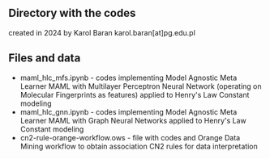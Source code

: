 ## Directory with the codes

created in 2024 by Karol Baran
karol.baran[at]pg.edu.pl

## Files and data

- maml_hlc_mfs.ipynb - codes implementing Model Agnostic Meta Learner MAML with Multilayer Perceptron Neural Network (operating on Molecular Fingerprints as features) applied to Henry's Law Constant modeling
- maml_hlc_gnn.ipynb - codes implementing Model Agnostic Meta Learner MAML with Graph Neural Networks applied to Henry's Law Constant modeling
- cn2-rule-orange-workflow.ows - file with codes and Orange Data Mining workflow to obtain association CN2 rules for data interpretation
